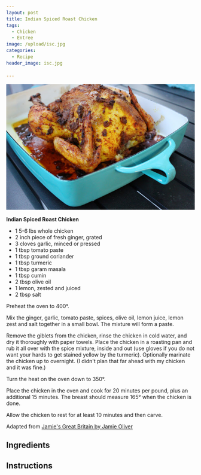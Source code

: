 ```yaml
---
layout: post
title: Indian Spiced Roast Chicken
tags:
  - Chicken
  - Entree
image: /upload/isc.jpg
categories:
  - Recipe
header_image: isc.jpg

---
```


![Image of Indian Spiced Roast Chicken.](/upload/isc.jpg)

**Indian Spiced Roast Chicken**  
  
- 1 5-6 lbs whole chicken  
- 2 inch piece of fresh ginger, grated  
- 3 cloves garlic, minced or pressed  
- 1 tbsp tomato paste  
- 1 tbsp ground coriander  
- 1 tbsp turmeric  
- 1 tbsp garam masala  
- 1 tbsp cumin  
- 2 tbsp olive oil  
- 1 lemon, zested and juiced  
- 2 tbsp salt  
  
Preheat the oven to 400°.  
  
Mix the ginger, garlic, tomato paste, spices, olive oil, lemon juice, lemon zest and salt together in a small bowl. The mixture will form a paste.  
  
Remove the giblets from the chicken, rinse the chicken in cold water, and dry it thoroughly with paper towels. Place the chicken in a roasting pan and rub it all over with the spice mixture, inside and out (use gloves if you do not want your hards to get stained yellow by the turmeric). Optionally marinate the chicken up to overnight. (I didn't plan that far ahead with my chicken and it was fine.)  
  
Turn the heat on the oven down to 350°.  
  
Place the chicken in the oven and cook for 20 minutes per pound, plus an additional 15 minutes. The breast should measure 165° when the chicken is done.  
  
Allow the chicken to rest for at least 10 minutes and then carve.  
  
Adapted from [Jamie's Great Britain by Jamie Oliver](http://www.jamieoliver.com/recipes/chicken-recipes/empire-roast-chicken/)

## Ingredients



## Instructions







